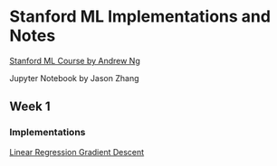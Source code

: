 # Stanford ML Implementations and Notes

[Stanford ML Course by Andrew Ng](https://www.coursera.org/learn/machine-learning)

Jupyter Notebook by Jason Zhang

## Week 1
### Implementations
[Linear Regression Gradient Descent](https://github.com/Zjjc123/stanford-ml-course/blob/main/week-1/Gradient%20Descent.ipynb)
